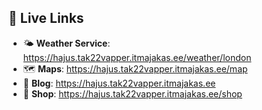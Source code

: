 ## 🔗 Live Links  

- 🌤️ **Weather Service**: https://hajus.tak22vapper.itmajakas.ee/weather/london
- 🗺️ **Maps**: https://hajus.tak22vapper.itmajakas.ee/map 
- 📝 **Blog**: https://hajus.tak22vapper.itmajakas.ee
- 🛒 **Shop**: https://hajus.tak22vapper.itmajakas.ee/shop
